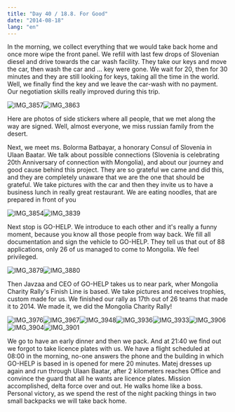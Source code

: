 ```yaml
---
title: "Day 40 / 18.8. For Good"
date: "2014-08-18"
lang: "en"
---
```


In the morning, we collect everything that we would take back home and once more wipe the front panel. We refill with last few drops of Slovenian diesel and drive towards the car wash facility. They take our keys and move the car, then wash the car and ... key were gone. We wait for 20, then for 30 minutes and they are still looking for keys, taking all the time in the world. Well, we finally find the key and we leave the car-wash with no payment. Our negotiation skills really improved during this trip.

![IMG_3857](../images/IMG_3857.jpg)![IMG_3863](../images/IMG_3863.jpg)

Here are photos of side stickers where all people, that we met along the way are signed. Well, almost everyone, we miss russian family from the desert.

Next, we meet ms. Bolorma Batbayar, a honorary Consul of Slovenia in Ulaan Baatar. We talk about possible connections (Slovenia is celebrating 20th Anniversary of connection with Mongolia), and about our journey and good cause behind this project. They are so grateful we came and did this, and they are completely unaware that we are the one that should be grateful. We take pictures with the car and then they invite us to have a business lunch in really great restaurant. We are eating noodles, that are prepared in front of you

![IMG_3854](../images/IMG_3854.jpg)![IMG_3839](../images/IMG_3839.jpg)

Next stop is GO-HELP. We introduce to each other and it's really a funny moment, because you know all those people from way back. We fill all documentation and sign the vehicle to GO-HELP. They tell us that out of 88 applications, only 26 of us managed to come to Mongolia. We feel privileged. 

![IMG_3879](../images/IMG_3879.jpg)![IMG_3880](../images/IMG_3880.jpg)

Then Javzaa and CEO of GO-HELP takes us to near park, wher Mongolia Charity Rally's Finish Line is based. We take pictures and receives trophies, custom made for us. We finished our rally as 17th out of 26 teams that made it to 2014. We made it, we did the Mongolia Charity Rally!

![IMG_3976](../images/IMG_3976.jpg)![IMG_3967](../images/IMG_3967.jpg)![IMG_3948](../images/IMG_3948.jpg)![IMG_3936](../images/IMG_3936.jpg)![IMG_3933](../images/IMG_3933.jpg)![IMG_3906](../images/IMG_3906.jpg)![IMG_3904](../images/IMG_3904.jpg)![IMG_3901](../images/IMG_3901.jpg)

We go to have an early dinner and then we pack. And at 21:40 we find out we forgot to take licence plates with us. We have a flight scheduled at 08:00 in the morning, no-one answers the phone and the building in which GO-HELP is based in is opened for mere 20 minutes. Matej dresses up again and run through Ulaan Baatar, after 2 kilometers reaches Office and convince the guard that all he wants are licence plates. Mission accomplished, delta force over and out. He walks home like a boss. Personal victory, as we spend the rest of the night packing things in two small backpacks we will take back home.
